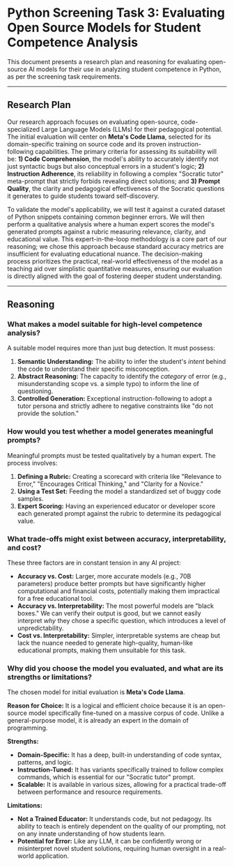 # Python Screening Task 3: Evaluating Open Source Models for Student Competence Analysis

This document presents a research plan and reasoning for evaluating open-source AI models for their use in analyzing student competence in Python, as per the screening task requirements.

---

## Research Plan

Our research approach focuses on evaluating open-source, code-specialized Large Language Models (LLMs) for their pedagogical potential. The initial evaluation will center on **Meta's Code Llama**, selected for its domain-specific training on source code and its proven instruction-following capabilities. The primary criteria for assessing its suitability will be: **1) Code Comprehension**, the model's ability to accurately identify not just syntactic bugs but also conceptual errors in a student's logic; **2) Instruction Adherence**, its reliability in following a complex "Socratic tutor" meta-prompt that strictly forbids revealing direct solutions; and **3) Prompt Quality**, the clarity and pedagogical effectiveness of the Socratic questions it generates to guide students toward self-discovery.

To validate the model's applicability, we will test it against a curated dataset of Python snippets containing common beginner errors. We will then perform a qualitative analysis where a human expert scores the model's generated prompts against a rubric measuring relevance, clarity, and educational value. This expert-in-the-loop methodology is a core part of our reasoning; we chose this approach because standard accuracy metrics are insufficient for evaluating educational nuance. The decision-making process prioritizes the practical, real-world effectiveness of the model as a teaching aid over simplistic quantitative measures, ensuring our evaluation is directly aligned with the goal of fostering deeper student understanding.

---

## Reasoning

### What makes a model suitable for high-level competence analysis?

A suitable model requires more than just bug detection. It must possess:
1.  **Semantic Understanding:** The ability to infer the student's *intent* behind the code to understand their specific misconception.
2.  **Abstract Reasoning:** The capacity to identify the *category* of error (e.g., misunderstanding scope vs. a simple typo) to inform the line of questioning.
3.  **Controlled Generation:** Exceptional instruction-following to adopt a tutor persona and strictly adhere to negative constraints like "do not provide the solution."

### How would you test whether a model generates meaningful prompts?

Meaningful prompts must be tested qualitatively by a human expert. The process involves:
1.  **Defining a Rubric:** Creating a scorecard with criteria like "Relevance to Error," "Encourages Critical Thinking," and "Clarity for a Novice."
2.  **Using a Test Set:** Feeding the model a standardized set of buggy code samples.
3.  **Expert Scoring:** Having an experienced educator or developer score each generated prompt against the rubric to determine its pedagogical value.

### What trade-offs might exist between accuracy, interpretability, and cost?

These three factors are in constant tension in any AI project:
* **Accuracy vs. Cost:** Larger, more accurate models (e.g., 70B parameters) produce better prompts but have significantly higher computational and financial costs, potentially making them impractical for a free educational tool.
* **Accuracy vs. Interpretability:** The most powerful models are "black boxes." We can verify their output is good, but we cannot easily interpret *why* they chose a specific question, which introduces a level of unpredictability.
* **Cost vs. Interpretability:** Simpler, interpretable systems are cheap but lack the nuance needed to generate high-quality, human-like educational prompts, making them unsuitable for this task.

### Why did you choose the model you evaluated, and what are its strengths or limitations?

The chosen model for initial evaluation is **Meta's Code Llama**.

**Reason for Choice:**
It is a logical and efficient choice because it is an open-source model specifically fine-tuned on a massive corpus of code. Unlike a general-purpose model, it is already an expert in the domain of programming.

**Strengths:**
* **Domain-Specific:** It has a deep, built-in understanding of code syntax, patterns, and logic.
* **Instruction-Tuned:** It has variants specifically trained to follow complex commands, which is essential for our "Socratic tutor" prompt.
* **Scalable:** It is available in various sizes, allowing for a practical trade-off between performance and resource requirements.

**Limitations:**
* **Not a Trained Educator:** It understands code, but not pedagogy. Its ability to teach is entirely dependent on the quality of our prompting, not on any innate understanding of how students learn.
* **Potential for Error:** Like any LLM, it can be confidently wrong or misinterpret novel student solutions, requiring human oversight in a real-world application.
